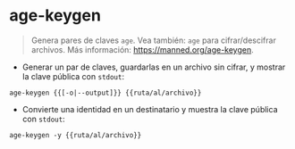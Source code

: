 # age-keygen

> Genera pares de claves `age`.
> Vea también: `age` para cifrar/descifrar archivos.
> Más información: <https://manned.org/age-keygen>.

- Generar un par de claves, guardarlas en un archivo sin cifrar, y mostrar la clave pública con `stdout`:

`age-keygen {{[-o|--output]}} {{ruta/al/archivo}}`

- Convierte una identidad en un destinatario y muestra la clave pública con `stdout`:

`age-keygen -y {{ruta/al/archivo}}`

